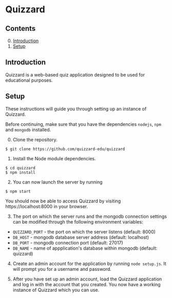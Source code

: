 # Quizzard

## Contents

0. [Introduction](#introduction)
1. [Setup](#quick-setup)

## Introduction

Quizzard is a web-based quiz application designed to be used for educational
purposes.

## Setup

These instructions will guide you through setting up an instance of Quizzard.

Before continuing, make sure that you have the dependencies `nodejs`, `npm`
and `mongodb` installed.

0. Clone the repository.

  ```
  $ git clone https://github.com/quizzard-edu/quizzard
  ```

1. Install the Node module dependencies.

  ```
  $ cd quizzard
  $ npm install
  ```

2. You can now launch the server by running

  ```
  $ npm start
  ```

  You should now be able to access Quizzard by visiting
  https://localhost:8000 in your browser.

3. The port on which the server runs and the mongodb connection settings can
  be modified through the following environment variables:

  * `QUIZZARD_PORT` - the port on which the server listens (default: 8000)
  * `DB_HOST` - mongodb database server address (default: localhost)
  * `DB_PORT` - mongodb connection port (default: 27017)
  * `DB_NAME` - name of appplication's database within mongodb (default: quizzard)

4. Create an admin account for the application by running `node setup.js`.
  It will prompt you for a username and password.

5. After you have set up an admin account, load the Quizzard application and log
  in with the account that you created. You now have a working instance of
  Quizzard which you can use.
